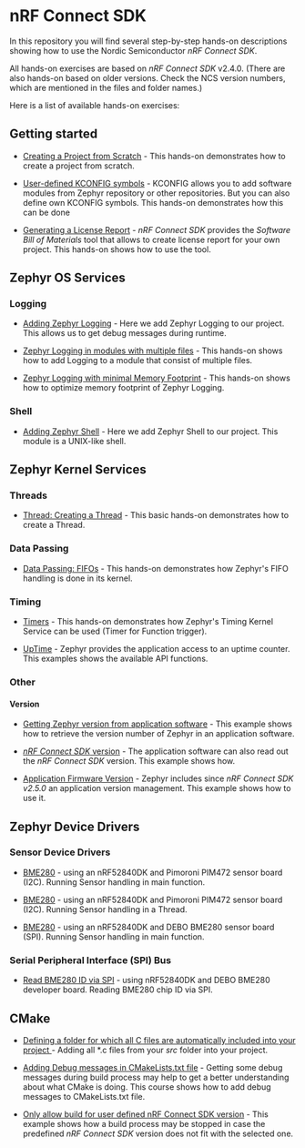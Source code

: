 # nRF Connect SDK

In this repository you will find several step-by-step hands-on descriptions showing how to use the Nordic Semiconductor _nRF Connect SDK_. 

All hands-on exercises are based on _nRF Connect SDK_ v2.4.0. (There are also hands-on based on older versions. Check the NCS version numbers, which are mentioned in the files and folder names.)

Here is a list of available hands-on exercises:

## Getting started

- [Creating a Project from Scratch](doc/NCSv2.5.0_01_ProjectFromScratch.md) - This hands-on demonstrates how to create a project from scratch.

- [User-defined KCONFIG symbols](doc/NCSv2.5.0_03_User-Defined_KCONFIG.md) - KCONFIG allows you to add software modules from Zephyr repository or other repositories. But you can also define own KCONFIG symbols. This hands-on demonstrates how this can be done

- [Generating a License Report](doc/NCSv2.5.0_LicenseReport.md) - _nRF Connect SDK_ provides the _Software Bill of Materials_ tool that allows to create license report for your own project. This hands-on shows how to use the tool.


## Zephyr OS Services

### Logging

- [Adding Zephyr Logging](doc/NCSv2.5.0_02_ZephyrLogging.md) - Here we add Zephyr Logging to our project. This allows us to get debug messages during runtime.

- [Zephyr Logging in modules with multiple files](doc/NCSv2.5.0_02_ZephyrLogging_declare.md) - This hands-on shows how to add Logging to a module that consist of multiple files.

- [Zephyr Logging with minimal Memory Footprint](doc/NCSv2.5.0_02_ZephyrLogging_minimal.md) - This hands-on shows how to optimize memory footprint of Zephyr Logging.

### Shell

- [Adding Zephyr Shell](doc/NCSv2.5.0_10_ZephyrShell.md) - Here we add Zephyr Shell to our project. This module is a UNIX-like shell.


## Zephyr Kernel Services

### Threads

- [Thread: Creating a Thread](doc/NCSv2.5.0_ZKS_Threads_01.md) - This basic hands-on demonstrates how to create a Thread.

### Data Passing

- [Data Passing: FIFOs](doc/NCSv2.5.0_ZKS_02_fifo.md) - This hands-on demonstrates how Zephyr's FIFO handling is done in its kernel.

### Timing

- [Timers](doc/NCSv2.5.0_ZKS_Timing_02_Timers.md) - This hands-on demonstrates how Zephyr's Timing Kernel Service can be used (Timer for Function trigger).

- [UpTime](doc/NCSv2.5.0_ZKS_Timing_UpTime.md) - Zephyr provides the application access to an uptime counter. This examples shows the available API functions. 

### Other

#### Version

- [Getting Zephyr version from application software](doc/NCSv2.5.0_ZKS_Other_01_version.md) - This example shows how to retrieve the version number of Zephyr in an application software. 

- [_nRF Connect SDK_ version](doc/NCSv2.5.0_NCS_Version.md) - The application software can also read out the _nRF Connect SDK_ version. This example shows how. 

- [Application Firmware Version](doc/NCSv2.5.0_App_Version.md) - Zephyr includes since _nRF Connect SDK v2.5.0_ an application version management. This example shows how to use it.


## Zephyr Device Drivers

### Sensor Device Drivers

- [BME280](doc/NCSv2.5.0_ZDD_Sensors_BME280_nRF52840.md) - using an nRF52840DK and Pimoroni PIM472 sensor board (I2C). Running Sensor handling in main function.

- [BME280](doc/NCSv2.5.0_ZDD_Sensors_BME280_nRF52840_Thread.md) - using an nRF52840DK and Pimoroni PIM472 sensor board (I2C). Running Sensor handling in a Thread.

- [BME280](doc/NCSv2.5.0_ZDD_Sensors_BME280_nRF52840_SPI.md) - using an nRF52840DK and DEBO BME280 sensor board (SPI). Running Sensor handling in main function.

### Serial Peripheral Interface (SPI) Bus

- [Read BME280 ID via SPI](doc/NCSv2.5.0_ZDD_SPI_BME280_nRF52840.md) - using nRF52840DK and DEBO BME280 developer board. Reading BME280 chip ID via SPI.

## CMake

- [Defining a folder for which all C files are automatically included into your project ](doc/CMake/CMake_01_DefineSourceFolder.md) - Adding all *.c files from your _src_ folder into your project. 

- [Adding Debug messages in CMakeLists.txt file](doc/CMake/CMake_02_Debugging.md) - Getting some debug messages during build process may help to get a better understanding about what CMake is doing. This course shows how to add debug messages to CMakeLists.txt file.

- [Only allow build for user defined nRF Connect SDK version](doc/CMake/CMake_03_NCS-Version-Check.md) - This example shows how a build process may be stopped in case the predefined _nRF Connect SDK_ version does not fit with the selected one. 
